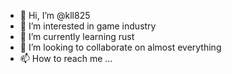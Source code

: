 - 👋 Hi, I’m @kll825
- 👀 I’m interested in game industry
- 🌱 I’m currently learning rust
- 💞️ I’m looking to collaborate on almost everything 
- 📫 How to reach me ...

<!---
kll825/kll825 is a ✨ special ✨ repository because its `README.md` (this file) appears on your GitHub profile.
You can click the Preview link to take a look at your changes.
--->
